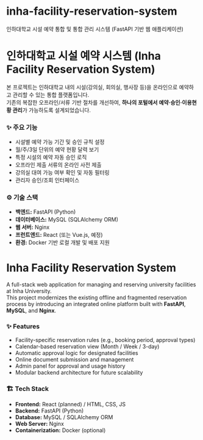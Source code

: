 # inha-facility-reservation-system
인하대학교 시설 예약  통합 및 통합 관리 시스템 (FastAPI 기반 웹 애플리케이션)

# 인하대학교 시설 예약 시스템 (Inha Facility Reservation System)

본 프로젝트는 인하대학교 내의 시설(강의실, 회의실, 행사장 등)을 온라인으로 예약하고 관리할 수 있는 통합 플랫폼입니다.  
기존의 복잡한 오프라인/서류 기반 절차를 개선하여, **하나의 포털에서 예약·승인·이용현황 관리**가 가능하도록 설계되었습니다.

### ✨ 주요 기능
- 시설별 예약 가능 기간 및 승인 규칙 설정
- 월/주/3일 단위의 예약 현황 달력 보기
- 특정 시설의 예약 자동 승인 로직
- 오프라인 제출 서류의 온라인 사전 제출
- 강의실 대여 가능 여부 확인 및 자동 필터링
- 관리자 승인/조회 인터페이스

### ⚙️ 기술 스택
- **백엔드:** FastAPI (Python)
- **데이터베이스:** MySQL (SQLAlchemy ORM)
- **웹 서버:** Nginx
- **프런트엔드:** React (또는 Vue.js, 예정)
- **환경:** Docker 기반 로컬 개발 및 배포 지원


# Inha Facility Reservation System

A full-stack web application for managing and reserving university facilities at Inha University.  
This project modernizes the existing offline and fragmented reservation process by introducing an integrated online platform built with **FastAPI**, **MySQL**, and **Nginx**.

### ✨ Features
- Facility-specific reservation rules (e.g., booking period, approval types)
- Calendar-based reservation view (Month / Week / 3-day)
- Automatic approval logic for designated facilities
- Online document submission and management
- Admin panel for approval and usage history
- Modular backend architecture for future scalability

### 🏗️ Tech Stack
- **Frontend:** React (planned) / HTML, CSS, JS
- **Backend:** FastAPI (Python)
- **Database:** MySQL / SQLAlchemy ORM
- **Web Server:** Nginx
- **Containerization:** Docker (optional)

